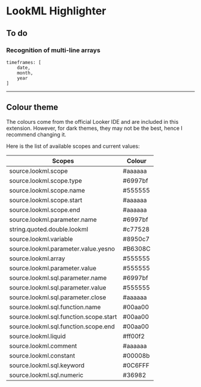 # LookML Highlighter

## To do

### Recognition of multi-line arrays
```
timeframes: [
    date,
    month,
    year
]
```
---
## Colour theme

The colours come from the official Looker IDE and are included in this extension. However, for dark themes, they may not be the best, hence I recommend changing it.

Here is the list of available scopes and current values:

Scopes | Colour
--- | ---
source.lookml.scope | #aaaaaa
source.lookml.scope.type | #6997bf
source.lookml.scope.name | #555555
source.lookml.scope.start | #aaaaaa
source.lookml.scope.end | #aaaaaa
source.lookml.parameter.name | #6997bf
string.quoted.double.lookml | #c77528
source.lookml.variable | #8950c7
source.lookml.parameter.value.yesno | #B6308C
source.lookml.array | #555555
source.lookml.parameter.value | #555555
source.lookml.sql.parameter.name | #6997bf
source.lookml.sql.parameter.value | #555555
source.lookml.sql.parameter.close | #aaaaaa
source.lookml.sql.function.name | #00aa00
source.lookml.sql.function.scope.start | #00aa00
source.lookml.sql.function.scope.end | #00aa00
source.lookml.liquid | #ff00f2
source.lookml.comment | #aaaaaa
source.lookml.constant | #00008b
source.lookml.sql.keyword | #0C6FFF
source.lookml.sql.numeric | #36982

